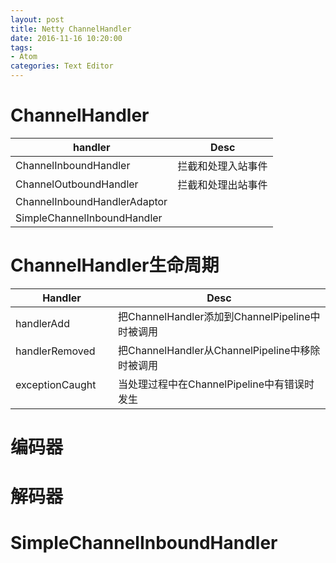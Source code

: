 ```yaml
---
layout: post
title: Netty ChannelHandler
date: 2016-11-16 10:20:00
tags:
- Atom
categories: Text Editor
---
```




# ChannelHandler

|          handler                    |                      Desc                    |
| ----------------------------------- | -------------------------------------------- |
| ChannelInboundHandler               | 拦截和处理入站事件                              |
| ChannelOutboundHandler              | 拦截和处理出站事件                              |
| ChannelInboundHandlerAdaptor        |                                              |
| SimpleChannelInboundHandler         |                                              |


# ChannelHandler生命周期

|         Handler       |                     Desc                        |
| --------------------- | ----------------------------------------------- |
| handlerAdd            | 把ChannelHandler添加到ChannelPipeline中时被调用    |
| handlerRemoved        | 把ChannelHandler从ChannelPipeline中移除时被调用    |
| exceptionCaught       | 当处理过程中在ChannelPipeline中有错误时发生          |











# 编码器






# 解码器







# SimpleChannelInboundHandler



